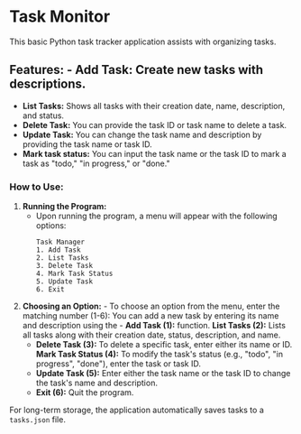 # Task Monitor

This basic Python task tracker application assists with organizing tasks.

## Features: - **Add Task:** Create new tasks with descriptions.
- **List Tasks:** Shows all tasks with their creation date, name, description, and status.
- **Delete Task:** You can provide the task ID or task name to delete a task.
- **Update Task:** You can change the task name and description by providing the task name or task ID.
- **Mark task status:** You can input the task name or the task ID to mark a task as "todo," "in progress," or "done."


### How to Use:
1. **Running the Program:** 
   - Upon running the program, a menu will appear with the following options:
     ```
     Task Manager
     1. Add Task
     2. List Tasks
     3. Delete Task
     4. Mark Task Status
     5. Update Task
     6. Exit
     ```
2. **Choosing an Option:** - To choose an option from the menu, enter the matching number (1-6):
     You can add a new task by entering its name and description using the - **Add Task (1):** function.
     **List Tasks (2):** Lists all tasks along with their creation date, status, description, and name.
     - **Delete Task (3):** To delete a specific task, enter either its name or ID.
     **Mark Task Status (4):** To modify the task's status (e.g., "todo", "in progress", "done"), enter the task or task ID.
     - **Update Task (5):** Enter either the task name or the task ID to change the task's name and description.
     - **Exit (6):** Quit the program.

For long-term storage, the application automatically saves tasks to a `tasks.json` file.